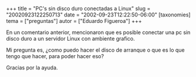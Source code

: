 +++
title = "PC's sin disco duro conectadas a Linux"
slug = "20020923122250713"
date = "2002-09-23T12:22:50-06:00"
[taxonomies]
tema = ["preguntas"]
autor = ["Eduardo Figueroa"]
+++

En un comentario anterior, mencionaron que es posible conectar una pc
sin disco duro a un servidor Linux con ambiente grafico.

Mi pregunta es, ¿como puedo hacer el disco de arranque o que es lo que
tengo que hacer, para poder hacer eso?

Gracias por la ayuda.

